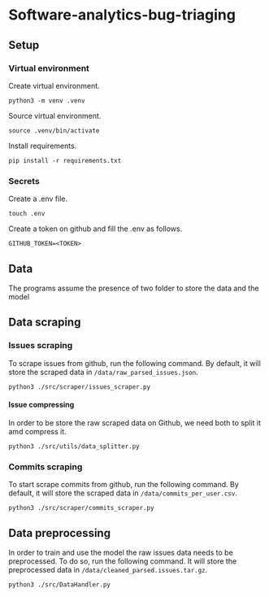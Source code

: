 # Software-analytics-bug-triaging

## Setup

### Virtual environment
Create virtual environment.
```shell
python3 -m venv .venv
```

Source virtual environment.
```shell
source .venv/bin/activate
```

Install requirements.
```shell
pip install -r requirements.txt
```

### Secrets
Create a .env file.
```shell
touch .env
```

Create a token on github and fill the .env as follows.
```shell
GITHUB_TOKEN=<TOKEN>
```
## Data 
The programs assume the presence of two folder to store the data and the model 


## Data scraping 

### Issues scraping 
To scrape issues from github, run the following command. 
By default, it will store the scraped data in `/data/raw_parsed_issues.json`. 

```shell
python3 ./src/scraper/issues_scraper.py
```

#### Issue compressing 
In order to be store the raw scraped data on Github, we need both to split it amd compress it.
```shell
python3 ./src/utils/data_splitter.py
```

### Commits scraping
To start scrape commits from github, run the following command.
By default, it will store the scraped data in `/data/commits_per_user.csv`.

```shell
python3 ./src/scraper/commits_scraper.py
```

## Data preprocessing
In order to train and use the model the raw issues data needs to be preprocessed. To do so, run the following command.
It will store the preprocessed data in `/data/cleaned_parsed.issues.tar.gz`.
```shell
python3 ./src/DataHandler.py
```

